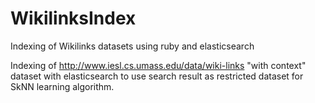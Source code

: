 # WikilinksIndex
Indexing of Wikilinks datasets using ruby and elasticsearch

Indexing of http://www.iesl.cs.umass.edu/data/wiki-links "with context" dataset
with elasticsearch to use search result as restricted dataset for SkNN learning algorithm.
